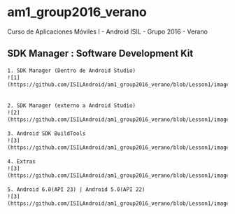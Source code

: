# am1_group2016_verano
Curso de Aplicaciones Móviles I - Android ISIL - Grupo 2016 - Verano

## SDK Manager : Software Development Kit

	1. SDK Manager (Dentro de Android Studio)
    ![1](https://github.com/ISILAndroid/am1_group2016_verano/blob/Lesson1/images/sdk1.png)


    2. SDK Manager (externo a Android Studio)
    ![2](https://github.com/ISILAndroid/am1_group2016_verano/blob/Lesson1/images/sdk2.png)

    3. Android SDK BuildTools 
    ![3](https://github.com/ISILAndroid/am1_group2016_verano/blob/Lesson1/images/sdk3.png)

    4. Extras
    ![3](https://github.com/ISILAndroid/am1_group2016_verano/blob/Lesson1/images/sdk4.png)

    5. Android 6.0(API 23) | Android 5.0(API 22)
    ![3](https://github.com/ISILAndroid/am1_group2016_verano/blob/Lesson1/images/sdk5.png)


